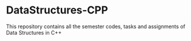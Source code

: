 # DataStructures-CPP
This repository contains all the semester codes, tasks and assignments of Data Structures in C++
